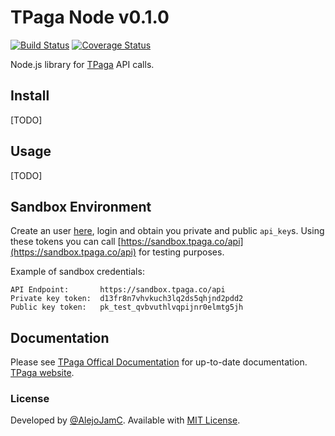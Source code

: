 # TPaga Node v0.1.0


[![Build Status](https://travis-ci.org/AlejoJamC/tpaga-node.svg?branch=master)](https://travis-ci.org/AlejoJamC/tpaga-node)
[![Coverage Status](https://coveralls.io/repos/github/AlejoJamC/tpaga-node/badge.svg?branch=master)](https://coveralls.io/github/AlejoJamC/tpaga-node?branch=master)
  
  Node.js library for [TPaga](https://api.tpaga.co/) API calls.  

## Install
[TODO]

## Usage
[TODO]

## Sandbox Environment
Create an user [here](https://sandbox.tpaga.co/register/index), login and obtain you private and public `api_key`s.
Using these tokens you can call [https://sandbox.tpaga.co/api](https://sandbox.tpaga.co/api) for testing purposes.

Example of sandbox credentials:
```
API Endpoint:       https://sandbox.tpaga.co/api
Private key token:  d13fr8n7vhvkuch3lq2ds5qhjnd2pdd2
Public key token:   pk_test_qvbvuthlvqpijnr0elmtg5jh
```

## Documentation
Please see [TPaga Offical Documentation](https://tpaga.co/docs/swaggers/v2) for up-to-date documentation. [TPaga website](https://tpaga.co/).

### License
Developed by [@AlejoJamC](https://twitter.com/AlejoJamC). Available with [MIT License](LICENSE).